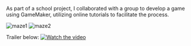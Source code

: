 As part of a school project, I collaborated with a group to develop a game using GameMaker, utilizing online tutorials to facilitate the process.

![maze1](https://github.com/Deniz278/GameSprint/assets/130264031/2370d724-8208-49dc-b649-31b530ff509a)
![maze2](https://github.com/Deniz278/GameSprint/assets/130264031/4d1d3c08-a56d-4e35-917d-9ed269b23593)

Trailer below:
[![Watch the video](https://img.youtube.com/vi/qj6qnebe8sU/maxresdefault.jpg)](https://youtu.be/qj6qnebe8sU)
